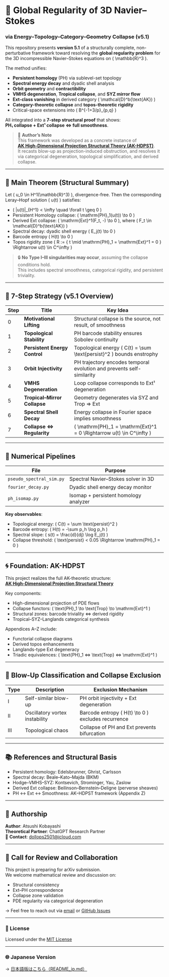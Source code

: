 # 🌊 Global Regularity of 3D Navier–Stokes  
### via Energy–Topology–Category–Geometry Collapse (v5.1)

This repository presents **version 5.1** of a structurally complete, non-perturbative framework toward resolving the **global regularity problem** for the 3D incompressible Navier–Stokes equations on \( \mathbb{R}^3 \).

The method unifies:
- **Persistent homology** (PH) via sublevel-set topology
- **Spectral energy decay** and dyadic shell analysis
- **Orbit geometry** and **contractibility**
- **VMHS degeneration**, **Tropical collapse**, and **SYZ mirror flow**
- **Ext-class vanishing** in derived category \( \mathcal{D}^b(\text{AK}) \)
- **Category-theoretic collapse** and **topos-theoretic rigidity**
- Critical-space extensions into \( B^{-1+3/p}_{p,q} \)

All integrated into a **7-step structural proof** that shows:  
**PH₁ collapse + Ext¹ collapse ⇔ full smoothness**.

> 🧠 **Author’s Note**  
> This framework was developed as a concrete instance of  
> [**AK High-Dimensional Projection Structural Theory (AK-HDPST)**](https://github.com/Kobayashi2501/AK-High-Dimensional-Projection-Structural-Theory).  
> It recasts blow-up as projection-induced obstruction, and resolves it via categorical degeneration, topological simplification, and derived collapse.

---

## 🔑 Main Theorem (Structural Summary)

Let \( u_0 \in H^1(\mathbb{R}^3) \), divergence-free. Then the corresponding Leray–Hopf solution \( u(t) \) satisfies:

- \( \|u(t)\|_{H^1} < \infty \quad \forall t \geq 0 \)
- Persistent Homology collapse: \( \mathrm{PH}_1(u(t)) \to 0 \)
- Derived Ext collapse: \( \mathrm{Ext}^1(F_t, -) \to 0 \), where \( F_t \in \mathcal{D}^b(\text{AK}) \)
- Spectral decay: dyadic shell energy \( E_j(t) \to 0 \)
- Barcode entropy \( H(t) \to 0 \)
- Topos rigidity zone \( R := \{ t \mid \mathrm{PH}_1 = \mathrm{Ext}^1 = 0 \} \Rightarrow u(t) \in C^\infty \)

> 🔒 **No Type I–III singularities may occur**, assuming the collapse conditions hold.  
> This includes spectral smoothness, categorical rigidity, and persistent triviality.

---

## 🧭 7-Step Strategy (v5.1 Overview)

| Step | Title | Key Idea |
|------|-------|----------|
| 0 | **Motivational Lifting** | Structural collapse is the source, not result, of smoothness |
| 1 | **Topological Stability** | PH barcode stability ensures Sobolev continuity |
| 2 | **Persistent Energy Control** | Topological energy \( C(t) = \sum \text{persist}^2 \) bounds enstrophy |
| 3 | **Orbit Injectivity** | PH trajectory encodes temporal evolution and prevents self-similarity |
| 4 | **VMHS Degeneration** | Loop collapse corresponds to Ext¹ degeneration |
| 5 | **Tropical–Mirror Collapse** | Geometry degenerates via SYZ and Trop ⇒ Ext |
| 6 | **Spectral Shell Decay** | Energy collapse in Fourier space implies smoothness |
| 7 | **Collapse ⇔ Regularity** | \( \mathrm{PH}_1 = \mathrm{Ext}^1 = 0 \Rightarrow u(t) \in C^\infty \)

---

## 🔬 Numerical Pipelines

| File | Purpose |
|------|---------|
| `pseudo_spectral_sim.py` | Spectral Navier–Stokes solver in 3D |
| `fourier_decay.py` | Dyadic shell energy decay monitor |
| `ph_isomap.py` | Isomap + persistent homology analyzer |

**Key observables**:
- Topological energy: \( C(t) = \sum \text{persist}^2 \)
- Barcode entropy: \( H(t) = -\sum p_h \log p_h \)
- Spectral slope: \( s(t) = \frac{d}{dj} \log E_j(t) \)
- Collapse threshold: \( \text{persist} < 0.05 \Rightarrow \mathrm{PH}_1 = 0 \)

---

## 🌀 Foundation: AK-HDPST

This project realizes the full AK-theoretic structure:  
[**AK High-Dimensional Projection Structural Theory**](https://github.com/Kobayashi2501/AK-High-Dimensional-Projection-Structural-Theory)

Key components:
- High-dimensional projection of PDE flows
- Collapse functors: \( \text{PH}_1 \to \text{Trop} \to \mathrm{Ext}^1 \)
- Structural zones: barcode triviality ⇔ derived rigidity
- Tropical–SYZ–Langlands categorical synthesis

Appendices A–Z include:
- Functorial collapse diagrams
- Derived topos enhancements
- Langlands-type Ext degeneracy
- Triadic equivalences: \( \text{PH}_1 ⇔ \text{Trop} ⇔ \mathrm{Ext}^1 \)

---

## 🚫 Blow-Up Classification and Collapse Exclusion

| Type | Description | Exclusion Mechanism |
|------|-------------|----------------------|
| I | Self-similar blow-up | PH orbit injectivity + Ext degeneration |
| II | Oscillatory vortex instability | Barcode entropy \( H(t) \to 0 \) excludes recurrence |
| III | Topological chaos | Collapse of PH and Ext prevents bifurcation |

---

## 📚 References and Structural Basis

- Persistent homology: Edelsbrunner, Ghrist, Carlsson
- Spectral decay: Beale–Kato–Majda (BKM)
- Hodge–VMHS–SYZ: Kontsevich, Strominger, Yau, Zaslow
- Derived Ext collapse: Beilinson–Bernstein–Deligne (perverse sheaves)
- PH ↔ Ext ↔ Smoothness: AK–HDPST framework (Appendix Z)

---

## 👤 Authorship

**Author**: Atsushi Kobayashi  
**Theoretical Partner**: ChatGPT Research Partner  
📧 **Contact**: [dollops2501@icloud.com](mailto:dollops2501@icloud.com)

---

## 📢 Call for Review and Collaboration

This project is preparing for arXiv submission.  
We welcome mathematical review and discussion on:

- Structural consistency
- Ext–PH correspondence
- Collapse zone validation
- PDE regularity via categorical degeneration

→ Feel free to reach out via [email](mailto:dollops2501@icloud.com) or [GitHub Issues](https://github.com/Kobayashi2501/Navier-Stokes-v5.0/issues)

---

### 📜 License

Licensed under the [MIT License](https://opensource.org/licenses/MIT)

---

### 🌐 Japanese Version

→ [日本語版はこちら（README_jp.md）](https://github.com/Kobayashi2501/Hilbert12-StructuralProof/blob/main/README_jp.md)
